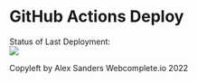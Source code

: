 # GitHub Actions Deploy




Status of Last Deployment:<br>
<img src="https://github.com/adv4000/github-actions-part-2-cicd-to-aws/workflows/Deploy/badge.svg?branch=master"><br>


Copyleft by Alex Sanders Webcomplete.io 2022
